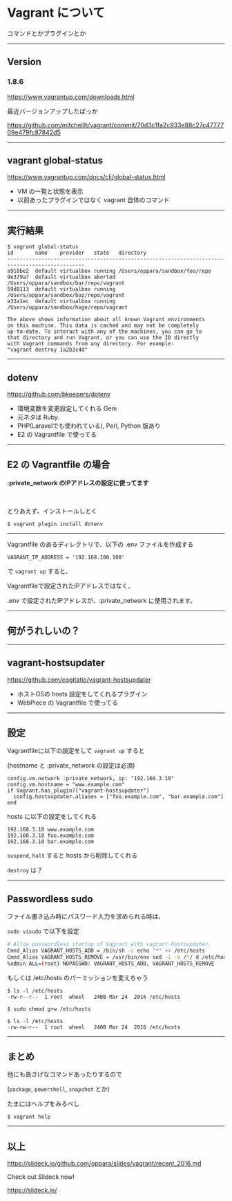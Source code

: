 # Vagrant について 

コマンドとかプラグインとか

---

## Version


### 1.8.6  

https://www.vagrantup.com/downloads.html

最近バージョンアップしたばっか

https://github.com/mitchellh/vagrant/commit/70d3c1fa2c933e88c27c4777709e479fc87842d5

---

## vagrant global-status

https://www.vagrantup.com/docs/cli/global-status.html

- VM の一覧と状態を表示
- 以前あったプラグインではなく vagrant 自体のコマンド

___

## 実行結果

```
$ vagrant global-status
id       name    provider   state   directory
-----------------------------------------------------------------------------------------------
a918be2  default virtualbox running /Users/oppara/sandbox/foo/repo
9e379a7  default virtualbox aborted /Users/oppara/sandbox/bar/repo/vagrant
59d8113  default virtualbox running /Users/oppara/sandbox/baz/repo/vagrant
a33a1ec  default virtualbox running /Users/oppara/sandbox/hoge/repo/vagrant

The above shows information about all known Vagrant environments
on this machine. This data is cached and may not be completely
up-to-date. To interact with any of the machines, you can go to
that directory and run Vagrant, or you can use the ID directly
with Vagrant commands from any directory. For example:
"vagrant destroy 1a2b3c4d"
```


---

## dotenv

https://github.com/bkeepers/dotenv

- 環境変数を変更設定してくれる Gem
- 元ネタは Ruby. 
- PHP(Laravelでも使われている), Perl, Python 版あり 
- E2 の Vagrantfile で使ってる

___

## E2 の Vagrantfile の場合

<strong>:private_network のIPアドレスの設定に使ってます</strong>

<br/>

とりあえず、インストールしとく

```
$ vagrant plugin install dotenv
```

___

Vagrantfile のあるディレクトリで、以下の .env ファイルを作成する

```
VAGRANT_IP_ADDRESS = '192.168.100.100'
```

で `vagrant up` すると、

Vagrantfileで設定されたIPアドレスではなく、

.env で設定されたIPアドレスが、:private_network に使用されます。

___

## 何がうれしいの？


---

## vagrant-hostsupdater

https://github.com/cogitatio/vagrant-hostsupdater

- ホストOSの hosts 設定をしてくれるプラグイン
- WebPiece の Vagrantfile で使ってる

___

## 設定

Vagrantfileに以下の設定をして `vagrant up` すると

(hostname と :private_network の設定は必須)

``` ruby:Vagrantfile
config.vm.network :private_network, ip: "192.168.3.10"
config.vm.hostname = "www.example.com"
if Vagrant.has_plugin?("vagrant-hostsupdater")
  config.hostsupdater.aliases = ["foo.example.com", "bar.example.com"]
end
```

hosts に以下の設定をしてくれる

```
192.168.3.10 www.example.com
192.168.3.10 foo.example.com
192.168.3.10 bar.example.com
```

`suspend`, `halt` すると hosts から削除してくれる

`destroy` は？

___

## Passwordless sudo

ファイル書き込み時にパスワード入力を求められる時は、  

`sudo visudo` で以下を設定

```sh
# Allow passwordless startup of Vagrant with vagrant-hostsupdater.
Cmnd_Alias VAGRANT_HOSTS_ADD = /bin/sh -c echo "*" >> /etc/hosts
Cmnd_Alias VAGRANT_HOSTS_REMOVE = /usr/bin/env sed -i -e /*/ d /etc/hosts
%admin ALL=(root) NOPASSWD: VAGRANT_HOSTS_ADD, VAGRANT_HOSTS_REMOVE
```

もしくは /etc/hosts のパーミッションを変えちゃう

```
$ ls -l /etc/hosts
-rw-r--r--  1 root  wheel   240B Mar 24  2016 /etc/hosts

$ sudo chmod g+w /etc/hosts

$ ls -l /etc/hosts
-rw-rw-r--  1 root  wheel   240B Mar 24  2016 /etc/hosts
```


---

## まとめ

他にも良さげなコマンドあったりするので

(`package`, `powershell`, `snapshot` とか)

たまにはヘルプをみるべし

```
$ vagrant help
```



___

## 以上

<https://slideck.io/github.com/oppara/slides/vagrant/recent_2016.md>

Check out Slideck now!

<https://slideck.io/>

